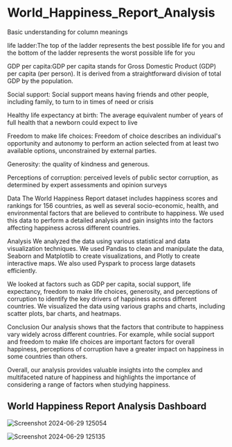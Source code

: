 # World_Happiness_Report_Analysis
<p>Basic understanding for column meanings</p>

life ladder:The top of the ladder represents the best possible life for you and the bottom of the ladder represents the worst possible life for you

GDP per capita:GDP per capita stands for Gross Domestic Product (GDP) per capita (per person). It is derived from a straightforward division of total GDP by the population.

Social support: Social support means having friends and other people, including family, to turn to in times of need or crisis

Healthy life expectancy at birth: The average equivalent number of years of full health that a newborn could expect to live

Freedom to make life choices: Freedom of choice describes an individual's opportunity and autonomy to perform an action selected from at least two available options, unconstrained by external parties.

Generosity: the quality of kindness and generous.

Perceptions of corruption: perceived levels of public sector corruption, as determined by expert assessments and opinion surveys

Data
The World Happiness Report dataset includes happiness scores and rankings for 156 countries, as well as several socio-economic, health, and environmental factors that are believed to contribute to happiness. We used this data to perform a detailed analysis and gain insights into the factors affecting happiness across different countries.

Analysis
We analyzed the data using various statistical and data visualization techniques. We used Pandas to clean and manipulate the data, Seaborn and Matplotlib to create visualizations, and Plotly to create interactive maps. We also used Pyspark to process large datasets efficiently.

We looked at factors such as GDP per capita, social support, life expectancy, freedom to make life choices, generosity, and perceptions of corruption to identify the key drivers of happiness across different countries. We visualized the data using various graphs and charts, including scatter plots, bar charts, and heatmaps.

Conclusion
Our analysis shows that the factors that contribute to happiness vary widely across different countries. For example, while social support and freedom to make life choices are important factors for overall happiness, perceptions of corruption have a greater impact on happiness in some countries than others.

Overall, our analysis provides valuable insights into the complex and multifaceted nature of happiness and highlights the importance of considering a range of factors when studying happiness.

## World Happiness Report Analysis Dashboard

![Screenshot 2024-06-29 125054](https://github.com/ShineBhawna/World_Happiness_Report_Analysis/assets/93312897/2c643e44-162b-454b-95e5-f7c216f0dfb7)


![Screenshot 2024-06-29 125135](https://github.com/ShineBhawna/World_Happiness_Report_Analysis/assets/93312897/dd4b54f2-1fef-4cb9-a2a5-60c4a2494265)

